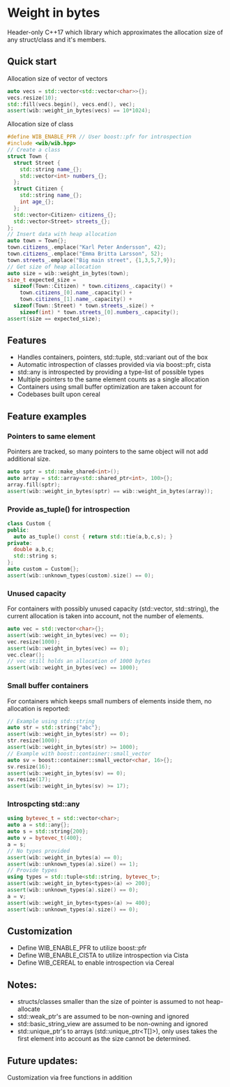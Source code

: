 # Weight in bytes
Header-only C++17 which library which approximates the allocation size of any struct/class and it's members.

## Quick start
Allocation size of vector of vectors
```cpp
auto vecs = std::vector<std::vector<char>>{};
vecs.resize(10);
std::fill(vecs.begin(), vecs.end(), vec);
assert(wib::weight_in_bytes(vecs) == 10*1024);
```

Allocation size of class
```cpp
#define WIB_ENABLE_PFR // User boost::pfr for introspection
#include <wib/wib.hpp>
// Create a class
struct Town {
  struct Street {
    std::string name_{};
    std::vector<int> numbers_{};
  };
  struct Citizen {
    std::string name_{};
    int age_{};
  };
  std::vector<Citizen> citizens_{};
  std::vector<Street> streets_{};
};
// Insert data with heap allocation
auto town = Town{};
town.citizens_.emplace("Karl Peter Andersson", 42);
town.citizens_.emplace("Emma Britta Larsson", 52);
town.streets_.emplace("Big main street", {1,3,5,7,9});
// Get size of heap allocation
auto size = wib::weight_in_bytes(town);
size_t expected_size = 
  sizeof(Town::Citizen) * town.citizens_.capacity() + 
    town.citizens_[0].name_.capacity() +
    town.citizens_[1].name_.capacity() +
  sizeof(Town::Street) * town.streets_.size() +
    sizeof(int) * town.streets_[0].numbers_.capacity();
assert(size == expected_size);
```



## Features
* Handles containers, pointers, std::tuple, std::variant out of the box
* Automatic introspection of classes provided via via boost::pfr, cista
* std::any is introspected by providing a type-list of possible types
* Multiple pointers to the same element counts as a single allocation
* Containers using small buffer optimization are taken account for
* Codebases built upon cereal 

## Feature examples

### Pointers to same element
Pointers are tracked, so many pointers to the same object will not add additional size.
```cpp
auto sptr = std::make_shared<int>();
auto array = std::array<std::shared_ptr<int>, 100>{};
array.fill(sptr);
assert(wib::weight_in_bytes(sptr) == wib::weight_in_bytes(array));
```

### Provide as_tuple() for introspection
```cpp
class Custom {
public:
  auto as_tuple() const { return std::tie(a,b,c,s); }
private:
  double a,b,c;
  std::string s;
};
auto custom = Custom{};
assert(wib::unknown_types(custom).size() == 0);
```

### Unused capacity
For containers with possibly unused capacity (std::vector, std::string), the current allocation is taken into account, not the number of elements.
```cpp
auto vec = std::vector<char>{};
assert(wib::weight_in_bytes(vec) == 0);
vec.resize(1000);
assert(wib::weight_in_bytes(vec) == 0);
vec.clear();
// vec still holds an allocation of 1000 bytes
assert(wib::weight_in_bytes(vec) == 1000);
```

### Small buffer containers
For containers which keeps small numbers of elements inside them, no allocation is reported:
```cpp
// Example using std::string
auto str = std::string{"abc"};
assert(wib::weight_in_bytes(str) == 0);
str.resize(1000);
assert(wib::weight_in_bytes(str) >= 1000);
// Example with boost::container::small_vector
auto sv = boost::container::small_vector<char, 16>{};
sv.resize(16);
assert(wib::weight_in_bytes(sv) == 0);
sv.resize(17);
assert(wib::weight_in_bytes(sv) >= 17);
```

### Introspcting std::any
```cpp
using bytevec_t = std::vector<char>;
auto a = std::any{};
auto s = std::string{200};
auto v = bytevec_t(400};
a = s;
// No types provided
assert(wib::weight_in_bytes(a) == 0);
assert(wib::unknown_types(a).size() == 1);
// Provide types
using types = std::tuple<std::string, bytevec_t>;
assert(wib::weight_in_bytes<types>(a) => 200);
assert(wib::unknown_types(a).size() == 0);
a = v;
assert(wib::weight_in_bytes<types>(a) >= 400);
assert(wib::unknown_types(a).size() == 0);
```

## Customization
* Define WIB_ENABLE_PFR to utilize boost::pfr
* Define WIB_ENABLE_CISTA to utilize introspection via Cista
* Define WIB_CEREAL to enable introspection via Cereal 

## Notes:
* structs/classes smaller than the size of pointer is assumed to not heap-allocate
* std::weak_ptr's are assumed to be non-owning and ignored
* std::basic_string_view<T> are assumed to be non-owning and ignored
* std::unique_ptr's to arrays (std::unique_ptr<T[]>), only uses takes the first element into account as the size cannot be determined.

## Future updates:
Customization via free functions in addition 
